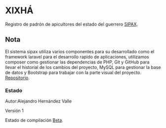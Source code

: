 # XIXHÁ
Registro de padrón de apicultores del estado del guerrero [SIPAX](http://sipax.xixha.com/login).

## Nota
El sistema sipax utiliza varios componentes para su desarrollado como el framework laravel para el desarrollo rapido de aplicaciones, utilizamos composer como gestionar las dependencias de PHP, Git y GitHub para llevar el historial de los cambios del proyecto, MySQL para gestionar la base de datos y Bootstrap para trabajar con la parte visual del proyecto.
[Repositorio](https://github.com/NaviBlock/xixha).

### Estado
Autor:Alejandro Hernández Valle

Versión 1

Estado de compilación [Beta](#).